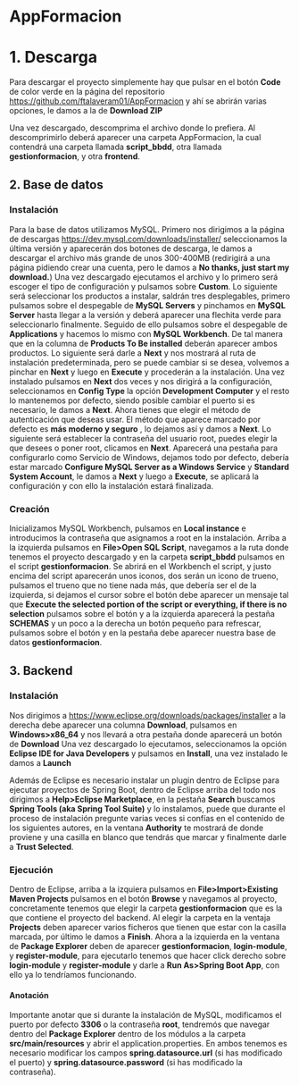 # AppFormacion
# 1. Descarga
Para descargar el proyecto simplemente hay que pulsar en el botón **Code** de color verde en la página del repositorio https://github.com/ftalaveram01/AppFormacion y ahí se abrirán varias opciones, le damos a la de **Download ZIP**

Una vez descargado, descomprima el archivo donde lo prefiera.
Al descomprimirlo deberá aparecer una carpeta AppFormacion, la cual contendrá una carpeta llamada **script_bbdd**, otra llamada **gestionformacion**, y otra **frontend**.

## 2. Base de datos
### Instalación
Para la base de datos utilizamos MySQL.
Primero nos dirigimos a la página de descargas https://dev.mysql.com/downloads/installer/ seleccionamos la última versión y aparecerán dos botones de descarga, le damos a descargar el archivo más grande de unos 300-400MB (redirigirá a una página pidiendo crear una cuenta, pero le damos a **No thanks, just start my download.**) 
Una vez descargado ejecutamos el archivo y lo primero será escoger el tipo de configuración y pulsamos sobre **Custom**. Lo siguiente será seleccionar los productos a instalar, saldrán tres desplegables, primero pulsamos sobre el despegable de **MySQL Servers** y pinchamos en **MySQL Server** hasta llegar a la versión y deberá aparecer una flechita verde para seleccionarlo finalmente. Seguido de ello pulsamos sobre el despegable de **Applications** y hacemos lo mismo con **MySQL Workbench**. De tal manera que en la columna de **Products To Be installed** deberán aparecer ambos productos.
Lo siguiente será darle a **Next** y nos mostrará al ruta de instalación predeterminada, pero se puede cambiar si se desea, volvemos a pinchar en **Next** y luego en **Execute** y procederán a la instalación.
Una vez instalado pulsamos en **Next** dos veces y nos dirigirá a la configuración, seleccionamos en **Config Type** la opción **Development Computer** y el resto lo mantenemos por defecto, siendo posible cambiar el puerto si es necesario, le damos a **Next**.
Ahora tienes que elegir el método de autenticación que deseas usar. El método que aparece marcado por defecto es **más moderno y seguro** , lo dejamos así y damos a **Next**. Lo siguiente será establecer la contraseña del usuario root, puedes elegir la que desees o poner root, clicamos en **Next**. Aparecerá una pestaña para configurarlo como Servicio de Windows, dejamos todo por defecto, debería estar marcado **Configure MySQL Server as a Windows Service** y **Standard System Account**, le damos a **Next** y luego a **Execute**, se aplicará la configuración y con ello la instalación estará finalizada.

### Creación
Inicializamos MySQL Workbench, pulsamos en **Local instance** e introducimos la contraseña que asignamos a root en la instalación.
Arriba a la izquierda pulsamos en **File>Open SQL Script**, navegamos a la ruta donde tenemos el proyecto descargado y en la carpeta **script_bbdd** pulsamos en el script **gestionformacion**. Se abrirá en el Workbench el script, y justo encima del script aparecerán unos iconos, dos serán un icono de trueno, pulsamos el trueno que no tiene nada más, que debería ser el de la izquierda, si dejamos el cursor sobre el botón debe aparecer un mensaje tal que **Execute the selected portion of the script or everything, if there is no selection** pulsamos sobre el botón y a la izquierda aparecerá la pestaña **SCHEMAS** y un poco a la derecha un botón pequeño para refrescar, pulsamos sobre el botón y en la pestaña debe aparecer nuestra base de datos **gestionformacion**.

## 3. Backend
### Instalación
Nos dirigimos a https://www.eclipse.org/downloads/packages/installer a la derecha debe aparecer una columna **Download**, pulsamos en **Windows>x86_64** y nos llevará a otra pestaña donde aparecerá un botón de **Download**
Una vez descargado lo ejecutamos, seleccionamos la opción **Eclipse IDE for Java Developers** y pulsamos en **Install**, una vez instalado le damos a **Launch**

Además de Eclipse es necesario instalar un plugin dentro de Eclipse para ejecutar proyectos de Spring Boot, dentro de Eclipse arriba del todo nos dirigimos a **Help>Eclipse Marketplace**, en la pestaña **Search** buscamos **Spring Tools (aka Spring Tool Suite)** y lo instalamos, puede que durante el proceso de instalación pregunte varias veces si confías en el contenido de los siguientes autores, en la ventana **Authority** te mostrará de donde proviene y una casilla en blanco que tendrás que marcar y finalmente darle a **Trust Selected**.

### Ejecución
Dentro de Eclipse, arriba a la izquiera pulsamos en **File>Import>Existing Maven Projects** pulsamos en el botón **Browse** y navegamos al proyecto, concretamente tenemos que elegir la carpeta **gestionformacion** que es la que contiene el proyecto del backend. Al elegir la carpeta en la ventaja **Projects** deben aparecer varios ficheros que tienen que estar con la casilla marcada, por último le damos a **Finish**.
Ahora a la izquierda en la ventana de **Package Explorer** deben de aparecer **gestionformacion**, **login-module**, y **register-module**, para ejecutarlo tenemos que hacer click derecho sobre **login-module** y **register-module** y darle a **Run As>Spring Boot App**, con ello ya lo tendríamos funcionando.
#### Anotación
Importante anotar que si durante la instalación de MySQL, modificamos el puerto por defecto **3306** o la contraseña **root**, tendremós que navegar dentro del **Package Explorer** dentro de los módulos a la carpeta **src/main/resources** y abrir el application.properties. En ambos tenemos es necesario modificar los campos **spring.datasource.url** (si has modificado el puerto) y **spring.datasource.password** (si has modificado la contraseña).
